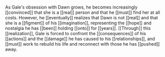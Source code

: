 As Gale's obsession with Dawn grows, he becomes increasingly [[convinced]] that she is a [[real]] person and that he [[must]] find her at all costs. However, he [[eventually]] realizes that Dawn is not [[real]] and that she is a [[figment]] of his [[imagination]], representing the [[hope]] and nostalgia he has [[been]] holding [[onto]] for [[years]]. [[Through]] this [[realization]], Gale is forced to confront the [[consequences]] of his [[actions]] and the [[damage]] he has caused to his [[relationships]], and [[must]] work to rebuild his life and reconnect with those he has [[pushed]] away.
